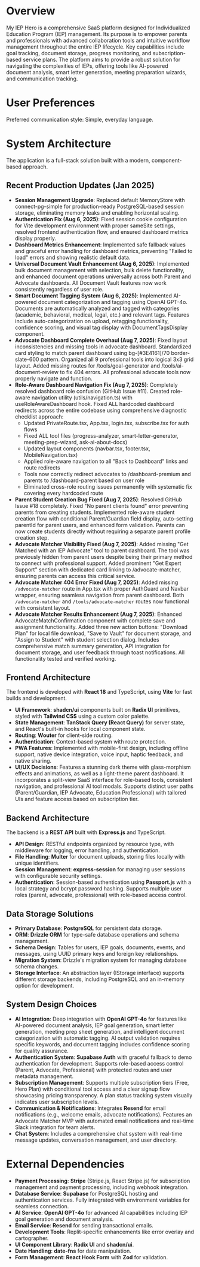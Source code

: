 # Overview
My IEP Hero is a comprehensive SaaS platform designed for Individualized Education Program (IEP) management. Its purpose is to empower parents and professionals with advanced collaboration tools and intuitive workflow management throughout the entire IEP lifecycle. Key capabilities include goal tracking, document storage, progress monitoring, and subscription-based service plans. The platform aims to provide a robust solution for navigating the complexities of IEPs, offering tools like AI-powered document analysis, smart letter generation, meeting preparation wizards, and communication tracking.

# User Preferences
Preferred communication style: Simple, everyday language.

# System Architecture
The application is a full-stack solution built with a modern, component-based approach.

## Recent Production Updates (Jan 2025)
- **Session Management Upgrade**: Replaced default MemoryStore with connect-pg-simple for production-ready PostgreSQL-based session storage, eliminating memory leaks and enabling horizontal scaling.
- **Authentication Fix (Aug 6, 2025)**: Fixed session cookie configuration for Vite development environment with proper sameSite settings, resolved frontend authentication flow, and ensured dashboard metrics display properly.
- **Dashboard Metrics Enhancement**: Implemented safe fallback values and graceful error handling for dashboard metrics, preventing "Failed to load" errors and showing realistic default data.
- **Universal Document Vault Enhancement (Aug 6, 2025)**: Implemented bulk document management with selection, bulk delete functionality, and enhanced document operations universally across both Parent and Advocate dashboards. All Document Vault features now work consistently regardless of user role.
- **Smart Document Tagging System (Aug 6, 2025)**: Implemented AI-powered document categorization and tagging using OpenAI GPT-4o. Documents are automatically analyzed and tagged with categories (academic, behavioral, medical, legal, etc.) and relevant tags. Features include auto-categorization on upload, retagging functionality, confidence scoring, and visual tag display with DocumentTagsDisplay component.
- **Advocate Dashboard Complete Overhaul (Aug 7, 2025)**: Fixed layout inconsistencies and missing tools in advocate dashboard. Standardized card styling to match parent dashboard using bg-[#3E4161]/70 border-slate-600 pattern. Organized all 9 professional tools into logical 3x3 grid layout. Added missing routes for /tools/goal-generator and /tools/ai-document-review to fix 404 errors. All professional advocate tools now properly navigate and function.
- **Role-Aware Dashboard Navigation Fix (Aug 7, 2025)**: Completely resolved dashboard role confusion (GitHub Issue #11). Created role-aware navigation utility (utils/navigation.ts) with useRoleAwareDashboard hook. Fixed ALL hardcoded dashboard redirects across the entire codebase using comprehensive diagnostic checklist approach:
  * Updated PrivateRoute.tsx, App.tsx, login.tsx, subscribe.tsx for auth flows
  * Fixed ALL tool files (progress-analyzer, smart-letter-generator, meeting-prep-wizard, ask-ai-about-docs)
  * Updated layout components (navbar.tsx, footer.tsx, MobileNavigation.tsx)
  * Applied role-aware navigation to all "Back to Dashboard" links and route redirects
  * Tools now correctly redirect advocates to /dashboard-premium and parents to /dashboard-parent based on user role
  * Eliminated cross-role routing issues permanently with systematic fix covering every hardcoded route
- **Parent Student Creation Bug Fixed (Aug 7, 2025)**: Resolved GitHub Issue #18 completely. Fixed "No parent clients found" error preventing parents from creating students. Implemented role-aware student creation flow with conditional Parent/Guardian field display, auto-setting parentId for parent users, and enhanced form validation. Parents can now create students directly without requiring a separate parent profile creation step.
- **Advocate Matcher Visibility Fixed (Aug 7, 2025)**: Added missing "Get Matched with an IEP Advocate" tool to parent dashboard. The tool was previously hidden from parent users despite being their primary method to connect with professional support. Added prominent "Get Expert Support" section with dedicated card linking to /advocate-matcher, ensuring parents can access this critical service.
- **Advocate Matcher 404 Error Fixed (Aug 7, 2025)**: Added missing `/advocate-matcher` route in App.tsx with proper AuthGuard and Navbar wrapper, ensuring seamless navigation from parent dashboard. Both `/advocate-matcher` and `/tools/advocate-matcher` routes now functional with consistent layout.
- **Advocate Matcher Results Enhancement (Aug 7, 2025)**: Enhanced AdvocateMatchConfirmation component with complete save and assignment functionality. Added three new action buttons: "Download Plan" for local file download, "Save to Vault" for document storage, and "Assign to Student" with student selection dialog. Includes comprehensive match summary generation, API integration for document storage, and user feedback through toast notifications. All functionality tested and verified working.

## Frontend Architecture
The frontend is developed with **React 18** and TypeScript, using **Vite** for fast builds and development.
- **UI Framework**: **shadcn/ui** components built on **Radix UI** primitives, styled with **Tailwind CSS** using a custom color palette.
- **State Management**: **TanStack Query (React Query)** for server state, and React's built-in hooks for local component state.
- **Routing**: **Wouter** for client-side routing.
- **Authentication**: Context-based system with route protection.
- **PWA Features**: Implemented with mobile-first design, including offline support, native device integration, voice input, haptic feedback, and native sharing.
- **UI/UX Decisions**: Features a stunning dark theme with glass-morphism effects and animations, as well as a light-theme parent dashboard. It incorporates a split-view SaaS interface for role-based tools, consistent navigation, and professional AI tool modals. Supports distinct user paths (Parent/Guardian, IEP Advocate, Education Professional) with tailored UIs and feature access based on subscription tier.

## Backend Architecture
The backend is a **REST API** built with **Express.js** and TypeScript.
- **API Design**: RESTful endpoints organized by resource type, with middleware for logging, error handling, and authentication.
- **File Handling**: **Multer** for document uploads, storing files locally with unique identifiers.
- **Session Management**: **express-session** for managing user sessions with configurable security settings.
- **Authentication**: Session-based authentication using **Passport.js** with a local strategy and bcrypt password hashing. Supports multiple user roles (parent, advocate, professional) with role-based access control.

## Data Storage Solutions
- **Primary Database**: **PostgreSQL** for persistent data storage.
- **ORM**: **Drizzle ORM** for type-safe database operations and schema management.
- **Schema Design**: Tables for users, IEP goals, documents, events, and messages, using UUID primary keys and foreign key relationships.
- **Migration System**: Drizzle's migration system for managing database schema changes.
- **Storage Interface**: An abstraction layer (IStorage interface) supports different storage backends, including PostgreSQL and an in-memory option for development.

## System Design Choices
- **AI Integration**: Deep integration with **OpenAI GPT-4o** for features like AI-powered document analysis, IEP goal generation, smart letter generation, meeting prep sheet generation, and intelligent document categorization with automatic tagging. AI output validation requires specific keywords, and document tagging includes confidence scoring for quality assurance.
- **Authentication System**: **Supabase Auth** with graceful fallback to demo authentication for development. Supports role-based access control (Parent, Advocate, Professional) with protected routes and user metadata management.
- **Subscription Management**: Supports multiple subscription tiers (Free, Hero Plan) with conditional tool access and a clear signup flow showcasing pricing transparency. A plan status tracking system visually indicates user subscription levels.
- **Communication & Notifications**: Integrates **Resend** for email notifications (e.g., welcome emails, advocate notifications). Features an Advocate Matcher MVP with automated email notifications and real-time Slack integration for team alerts.
- **Chat System**: Includes a comprehensive chat system with real-time message updates, conversation management, and user directory.

# External Dependencies
- **Payment Processing**: **Stripe** (Stripe.js, React Stripe.js) for subscription management and payment processing, including webhook integration.
- **Database Service**: **Supabase** for PostgreSQL hosting and authentication services. Fully integrated with environment variables for seamless connection.
- **AI Service**: **OpenAI GPT-4o** for advanced AI capabilities including IEP goal generation and document analysis.
- **Email Service**: **Resend** for sending transactional emails.
- **Development Tools**: Replit-specific enhancements like error overlay and cartographer.
- **UI Component Library**: **Radix UI** and **shadcn/ui**.
- **Date Handling**: **date-fns** for date manipulation.
- **Form Management**: **React Hook Form** with **Zod** for validation.